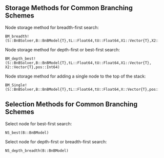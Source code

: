 ## Storage Methods for Common Branching Schemes
Node storage method for breadth-first search:

```@docs
BM_breadth!(S::BnBSolver,B::BnBModel{T},tL::Float64,tU::Float64,X1::Vector{T},X2::Vector{T},pos::Int64)
```

Node storage method for depth-first or best-first search:

```@docs
BM_depth_best!(S::BnBSolver,B::BnBModel{T},tL::Float64,tU::Float64,X1::Vector{T}, X2::Vector{T},pos::Int64)
```

Node storage method for adding a single node to the top of the stack:

```@docs
BM_Single!(S::BnBSolver,B::BnBModel{T},tL::Float64,tU::Float64,X::Vector{T},pos::Int64)
```

## Selection Methods for Common Branching Schemes

Select node for best-first search:

```@docs
NS_best(B::BnBModel)
```

Select node for depth-first or breadth-first search:

```@docs
NS_depth_breadth(B::BnBModel)
```
